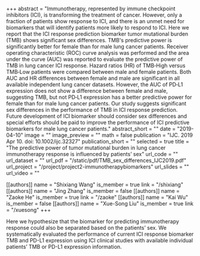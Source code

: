 +++
abstract = "Immunotherapy, represented by immune checkpoint inhibitors (ICI), is transforming the treatment of cancer. However, only a fraction of patients show response to ICI, and there is an unmet need for biomarkers that will identify patients more likely to respond to ICI. Here we report that the ICI response prediction biomarker tumor mutational burden (TMB) shows significant sex differences. TMB's predictive power is significantly better for female than for male lung cancer patients. Receiver operating characteristic (ROC) curve analysis was performed and the area under the curve (AUC) was reported to evaluate the predictive power of TMB in lung cancer ICI response. Hazard ratios (HR) of TMB‐High versus TMB‐Low patients were compared between male and female patients. Both AUC and HR differences between female and male are significant in all available independent lung cancer datasets. However, the AUC of PD‐L1 expression does not show a difference between female and male, suggesting TMB, but not PD‐L1 expression has a better predictive power for female than for male lung cancer patients. Our study suggests significant sex differences in the performance of TMB in ICI response prediction. Future development of ICI biomarker should consider sex differences and special efforts should be paid to improve the performance of ICI predictive biomarkers for male lung cancer patients."
abstract_short = ""
date = "2019-04-10"
image = ""
image_preview = ""
math = false
publication = "IJC. 2019 Apr 10. doi: 10.1002/ijc.32327"
publication_short = ""
selected = true
title = "The predictive power of tumor mutational burden in lung cancer immunotherapy response is influenced by patients’ sex"
url_code = ""
url_dataset = ""
url_pdf = "/static/pdf/TMB_sex_differences_IJC2019.pdf"
url_project = "/project/project2-immunotherapybiomarkers"
url_slides = ""
url_video = ""

[[authors]]
    name = "Shixiang Wang"
    is_member = true
    link = "/shixiang"
[[authors]]
    name = "Jing Zhang"
    is_member = false
[[authors]]
    name = "Zaoke He"
    is_member = true
    link = "/zaoke"
[[authors]]
    name = "Kai Wu"
    is_member = false
[[authors]]
    name = "Xue-Song Liu"
    is_member = true
    link = "/xuesong"
+++


Here we hypothesize that the biomarker for predicting
immunotherapy response could also be separated based on
the patients’ sex. We systematically evaluated the performance of current ICI response biomarker TMB and PD-L1 expression using ICI clinical studies with available individual patients’ TMB or PD-L1 expression information. 
